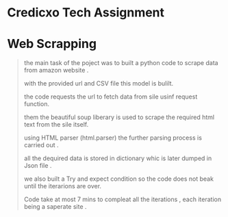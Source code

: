 # Credicxo Tech Assignment
# Web Scrapping 

>the main task of the poject was to built a python code to scrape data from amazon website .
>
>with the provided url and CSV file this model is bulilt.
>
>the code requests the url to fetch data from sile usinf request function. 
>
>them the beautiful soup liberary is used to scrape the required html text from the sile itself. 
>
>using HTML parser (html.parser) the further parsing process is carried out .
>
>all the dequired data is stored in dictionary whic is later dumped in Json file .
>
>we also built a Try and expect condition so the  code does not beak until the iterarions are over.  
>
>Code take at most 7 mins to compleat all the iterations , each iteration being a saperate site . 
